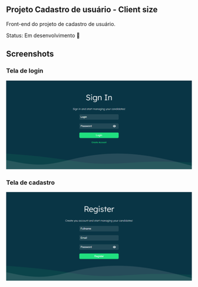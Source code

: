 ## Projeto Cadastro de usuário - Client size

Front-end do projeto de cadastro de usuário.

Status: Em desenvolvimento :construction:

## Screenshots
### Tela de login

![Login inteface](./public/screenshots/login.png)

### Tela de cadastro

![Register interface](./public/screenshots/register.png)
